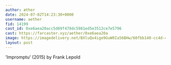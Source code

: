 ```yaml
---
author: æther
date: 2024-07-02T14:23:30+0000
username: aether
fid: 14199
cast_id: 0xe6aea20acc5d69f478dc5981ed5e3512ce7e5796
cast: https://farcaster.xyz/aether/0xe6aea20a
image: https://imagedelivery.net/BXluQx4ige9GuW0Ia56BHw/60fbb140-cc4d-4c28-fa6b-7c37af3acf00/original
layout: post
---
```


'Impromptu' (2015)
by Frank Lepold

<img src='https://imagedelivery.net/BXluQx4ige9GuW0Ia56BHw/60fbb140-cc4d-4c28-fa6b-7c37af3acf00/original' alt='' referrerpolicy='no-referrer'/>

